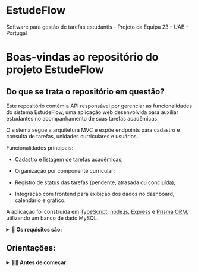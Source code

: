 # EstudeFlow
Software para gestão de tarefas estudantis - Projeto da Equipa 23 - UAB - Portugal

# Boas-vindas ao repositório do projeto EstudeFlow

## Do que se trata o repositório em questão?

Este repositório contém a API responsável por gerenciar as funcionalidades do sistema EstudeFlow, uma aplicação web desenvolvida para auxiliar estudantes no acompanhamento de suas tarefas acadêmicas.

O sistema segue a arquitetura MVC e expõe endpoints para cadastro e consulta de tarefas, unidades curriculares e usuários.

Funcionalidades principais:

- Cadastro e listagem de tarefas acadêmicas;

- Organização por componente curricular;

- Registro de status das tarefas (pendente, atrasada ou concluída);

- Integração com frontend para exibição dos dados no dashboard, calendário e gráfico.




A aplicação foi construída em [TypeScript](https://www.typescriptlang.org/), [node.js](https://nodejs.org/pt), [Express](https://expressjs.com/) e [Prisma ORM](https://www.prisma.io/), utilizando um banco de dado MySQL.


 <details>
  <summary><strong>📝 Os requisitos são:</strong></summary><br />

 :construction: EM CONSTRUÇÃO :construction:
</details>

## Orientações:

 <details>
  <summary><strong>👨‍💻 Antes de começar:</strong></summary><br />

 - No seu terminal, clone o repositório executando o comando: ```git clone https://github.com/IngrydCosta/EstudeFlow.git```
 - Certifique-se de ter o [node.js](https://nodejs.org/pt) instalado na sua máquina.
 - No seu terminal, execute o comando: ```cd EstudeFlow```
 - Para abrir o vs code, execute o comando ```code .```
 - Para instalar as dependencias, na raiz do projeto execute o comando: ```npm install```
 - Para configurar o banco, crie na raiz do projeto um arquivo chamado ```.env```
 - No arquivo .env use a seguinte variável: ```DATABASE_URL=seubanco://root:sua-senha@localhost:porta/nomeDoBanco```
 - Observação: configure a variável de ambiente do .env de acordo com as conexões do seu banco de dados.
 - Para gerar o banco de dados, execute o comando ```npx prisma generate```
 - Para criar o banco no seu SGBD, execute: ```npx prisma db push```
 - Para rodar a aplicação, execute: ```npm run dev```
</details>